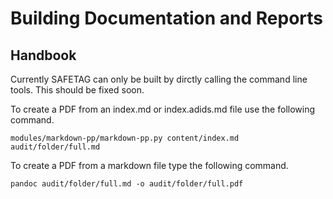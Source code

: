# Building Documentation and Reports

## Handbook

Currently SAFETAG can only be built by dirctly calling the command line tools. This should be fixed soon.

To create a PDF from an index.md or index.adids.md file use the following command.

```
modules/markdown-pp/markdown-pp.py content/index.md audit/folder/full.md
```

To create a PDF from a markdown file type the following command.

```
pandoc audit/folder/full.md -o audit/folder/full.pdf
```
